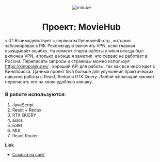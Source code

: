 <p align="center">
<img src="https://i.ibb.co/mzvvb6q/mhube.png" alt="mhube" border="0">
</p>
<h1 align="center">Проект: MovieHub</h1>

v.0.1 Взаимодействует с сервисом themoviedb.org , который заблокирован в РФ. Рекомендую включить VPN, если главная выкидывает ошибку. 
На момент старта работы у меня всегда был включен VPN, и только в конце я заметил, что сервис не работает в России. Переписать запросы и страницы можно используя https://kinopoisk.dev/ , 
хороший API для работы, так как все инфо идет с Кинопоиска. Данный проект был больше для улучшения практических навыков работы с React, Redux и RTK Query.
Любой желающий сможет переписать его на свою удобную апишку.

### В работе используются:

1. JavaScript.
2. React + Redux
3. RTK QUERY
4. axios
5. БЭМ
6. MUI 
7. React Router

**Link**

- [Ссылка на сайт]('')
